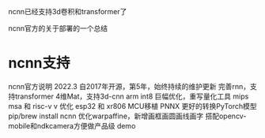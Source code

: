ncnn已经支持3d卷积和transformer了

ncnn官方的关于部署的一个总结
# ncnn支持
ncnn官方说明 2022.3
自2017年开源，第5年，始终持续的维护更新
完善rnn，支持transformer
4维Mat，支持3d-cnn
arm int8 巨幅优化，重写量化工具
mips msa 和 risc-v v 优化
esp32 和 xr806 MCU移植
PNNX 更好的转换PyTorch模型
pip/brew install ncnn
优化warpaffine，新增画框画圆画线画字
搭配opencv-mobile和ndkcamera方便做产品级 demo
 